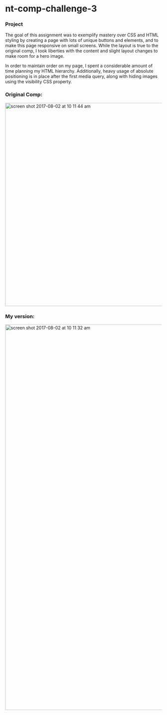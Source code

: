 # nt-comp-challenge-3

### Project

The goal of this assignment was to exemplify mastery over CSS and HTML styling by creating a page with lots of unique buttons and elements, and to make this page responsive on small screens. While the layout is true to the original comp, I took liberties with the content and slight layout changes to make room for a hero image. 

In order to maintain order on my page, I spent a considerable amount of time planning my HTML hierarchy. Additionally, heavy usage of absolute positioning is in place after the first media query, along with hiding images using the visibility CSS property. 

### Original Comp:
<img width="653" alt="screen shot 2017-08-02 at 10 11 44 am" src="https://user-images.githubusercontent.com/26471447/28883273-0a5cec22-776b-11e7-99b9-15c7fc15fff5.png">

### My version:
<img width="1239" alt="screen shot 2017-08-02 at 10 11 32 am" src="https://user-images.githubusercontent.com/26471447/28883431-a477c728-776b-11e7-9d15-c5e2613bd668.png">

